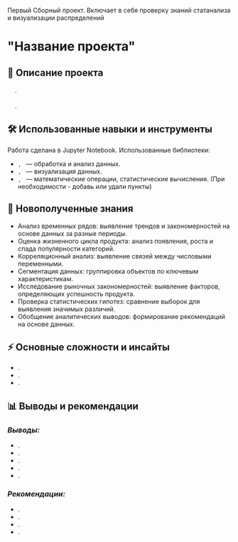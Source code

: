 Первый Сборный проект. Включает в себя проверку знаний статанализа и визуализации распределений

# "Название проекта"
## 📌 Описание проекта
ᅠ .

ᅠ .


## 🛠 Использованные навыки и инструменты
Работа сделана в Jupyter Notebook. Использованные библиотеки:
- ``, `` — обработка и анализ данных.
- ``, `` — визуализация данных.
- ``, `` — математические операции, статистические вычисления.
(При необходимости - добавь или удали пункты)

## 🎯 Новополученные знания
- Анализ временных рядов: выявление трендов и закономерностей на основе данных за разные периоды.
- Оценка жизненного цикла продукта: анализ появления, роста и спада популярности категорий.
- Корреляционный анализ: выявление связей между числовыми переменными.
- Сегментация данных: группировка объектов по ключевым характеристикам.
- Исследование рыночных закономерностей: выявление факторов, определяющих успешность продукта.
- Проверка статистических гипотез: сравнение выборок для выявления значимых различий.
- Обобщение аналитических выводов: формирование рекомендаций на основе данных.


## ⚡ Основные сложности и инсайты
- .
- .
- .


## 📊 Выводы и рекомендации

### ***Выводы:***
- .  
- .  
- .  
- .  
- .  

### ***Рекомендации:***  
- .  
- .  
- .  
- .



